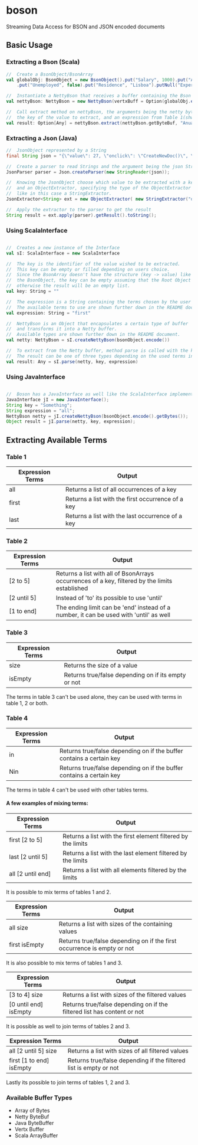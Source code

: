 # boson
Streaming Data Access for BSON and JSON encoded documents


## Basic Usage

### Extracting a Bson (Scala)

```scala
//  Create a BsonObject/BsonArray
val globalObj: BsonObject = new BsonObject().put("Salary", 1000).put("AnualSalary", 12000L)
    .put("Unemployed", false).put("Residence", "Lisboa").putNull("Experience")

//  Instantiate a NettyBson that receives a buffer containing the Bson encoded
val nettyBson: NettyBson = new NettyBson(vertxBuff = Option(globalObj.encode()))

//  Call extract method on nettyBson, the arguments being the netty byteBuf of NettyBson object,
//  the key of the value to extract, and an expression from Table 1(shwon further down in this document).
val result: Option[Any] = nettyBson.extract(nettyBson.getByteBuf, "AnualSalary", "first")
```

### Extracting a Json (Java)

```java
//  JsonObject represented by a String
final String json = "{\"value\": 27, \"onclick\": \"CreateNewDoc()\", \"bool\": false }";

//  Create a parser to read Strings and the argument being the json String
JsonParser parser = Json.createParser(new StringReader(json));

//  Knowing the JsonObject choose which value to be extracted with a key
//  and an ObjectExtractor, specifying the type of the ObjectExtractor
//  like in this case a StringExtractor.
JsonExtractor<String> ext = new ObjectExtractor( new StringExtractor("onclick") );

//  Apply the extractor to the parser to get the result
String result = ext.apply(parser).getResult().toString();
```

### Using ScalaInterface

```scala

//  Creates a new instance of the Interface
val sI: ScalaInterface = new ScalaInterface

//  The key is the identifier of the value wished to be extracted.
//  This key can be empty or filled depending on users choice.
//  Since the BsonArray doesn't have the structure (key -> value) like
//  the BsonObject, the key can be empty assuming that the Root Object is a BsonArray,
//  otherwise the result will be an empty list.
val key: String = ""

//  The expression is a String containing the terms chosen by the user to extract something.
//  The available terms to use are shown further down in the README document.
val expression: String = "first"

//  NettyBson is an Object that encapsulates a certain type of buffer
//  and transforms it into a Netty buffer.
//  Available types are shown further down in the README document.
val netty: NettyBson = sI.createNettyBson(bsonObject.encode())

//  To extract from the Netty buffer, method parse is called with the key and expression.
//  The result can be one of three types depending on the used terms in expression.
val result: Any = sI.parse(netty, key, expression)
```

### Using JavaInterface

```java

//  Boson has a JavaInterface as well like the ScalaInterface implemented the same way
JavaInterface jI = new JavaInterface();
String key = "Something";
String expression = "all";
NettyBson netty = jI.createNettyBson(bsonObject.encode().getBytes());
Object result = jI.parse(netty, key, expression);
```

## Extracting Available Terms

### Table 1
Expression Terms | Output
---------------- | ------
all | Returns a list of all occurrences of a key
first | Returns a list with the first occurrence of a key
last | Returns a list with the last occurrence of a key

### Table 2
Expression Terms | Output
---------------- | ------
[2 to 5] | Returns a list with all of BsonArrays occurrences of a key, filtered by the limits established
[2 until 5] | Instead of 'to' its possible to use 'until'
[1 to end] | The ending limit can be 'end' instead of a number, it can be used with 'until' as well

### Table 3
Expression Terms | Output
---------------- | ------
size | Returns the size of a value
isEmpty | Returns true/false depending on if its empty or not

The terms in table 3 can't be used alone, they can be used with terms in table 1, 2 or both.

### Table 4
Expression Terms | Output
---------------- | ------
in | Returns true/false depending on if the buffer contains a certain key
Nin | Returns true/false depending on if the buffer contains a certain key

The terms in table 4 can't be used with other tables terms.

#### A few examples of mixing terms:
Expression Terms | Output
---------------- | ------
first [2 to 5] | Returns a list with the first element filtered by the limits
last [2 until 5] | Returns a list with the last element filtered by the limits
all [2 until end] | Returns a list with all elements filtered by the limits

It is possible to mix terms of tables 1 and 2.

Expression Terms | Output
---------------- | ------
all size | Returns a list with sizes of the containing values
first isEmpty | Returns true/false depending on if the first occurrence is empty or not

It is also possible to mix terms of tables 1 and 3.

Expression Terms | Output
---------------- | ------
[3 to 4] size | Returns a list with sizes of the filtered values
[0 until end] isEmpty | Returns true/false depending on if the filtered list has content or not

It is possible as well to join terms of tables 2 and 3.

Expression Terms | Output
---------------- | ------
all [2 until 5] size | Returns a list with sizes of all filtered values
first [1 to end] isEmpty | Returns true/false depending if the filtered list is empty or not

Lastly its possible to join terms of tables 1, 2 and 3.

### Available Buffer Types
* Array of Bytes
* Netty ByteBuf
* Java ByteBuffer
* Vertx Buffer
* Scala ArrayBuffer